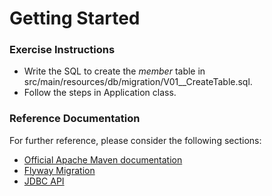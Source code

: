 # Getting Started

### Exercise Instructions

* Write the SQL to create the _member_ table in src/main/resources/db/migration/V01__CreateTable.sql.
* Follow the steps in Application class.

### Reference Documentation
For further reference, please consider the following sections:

* [Official Apache Maven documentation](https://maven.apache.org/guides/index.html)
* [Flyway Migration](https://docs.spring.io/spring-boot/docs/{bootVersion}/reference/htmlsingle/#howto-execute-flyway-database-migrations-on-startup)
* [JDBC API](https://docs.spring.io/spring-boot/docs/{bootVersion}/reference/htmlsingle/#boot-features-sql)